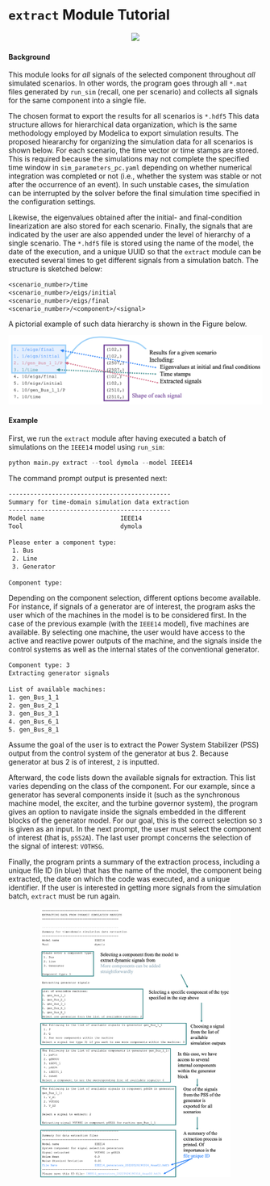`extract` Module Tutorial
========================

<p align="center">
  <img src="figs/gif_extract-example.gif">
</p>

#### Background

This module looks for _all_ signals of the selected component throughout _all_ simulated scenarios. In other words, the program goes through all `*.mat` files generated by `run_sim` (recall, one per scenario) and collects all signals for the same component into a single file.

The chosen format to export the results for all scenarios is `*.hdf5` This data structure allows for hierarchical data organization, which is the same methodology employed by Modelica to export simulation results. The proposed hieararchy for organizing the simulation data for all scenarios is shown below. For each scenario, the time vector or time stamps are stored. This is required because the simulations may not complete the specified time window in `sim_parameters_pc.yaml` depending on whether numerical integration was completed or not (i.e., whether the system was stable or not after the occurrence of an event). In such unstable cases, the simulation can be interrupted by the solver before the final simulation time specified in the configuration settings.

Likewise, the eigenvalues obtained after the initial- and final-condition linearization are also stored for each scenario. Finally, the signals that are indicated by the user are also appended under the level of hierarchy of a single scenario. The `*.hdf5` file is stored using the name of the model, the date of the execution, and a unique UUID so that the `extract` module can be executed several times to get different signals from a simulation batch. The structure is sketched below:

```
<scenario_number>/time
<scenario_number>/eigs/initial
<scenario_number>/eigs/final
<scenario_number>/<component>/<signal>
```

A pictorial example of such data hierarchy is shown in the Figure below.

![Hierarchy of the output `*.hdf5` file containing the simulation results.](figs/fig_extract-result-illustation.png)

#### Example

First, we run the `extract` module after having executed a batch of simulations on the `IEEE14` model using `run_sim`:

```python
python main.py extract --tool dymola --model IEEE14
```

The command prompt output is presented next:

```
---------------------------------------------
Summary for time-domain simulation data extraction
---------------------------------------------
Model name                     IEEE14
Tool                           dymola

Please enter a component type:
 1. Bus
 2. Line
 3. Generator

Component type:
```

Depending on the component selection, different options become available. For instance, if signals of a generator are of interest, the program asks the user which of the machines in the model is to be considered first. In the case of the previous example (with the `IEEE14` model), five machines are available. By selecting one machine, the user would have access to the active and reactive power outputs of the machine, and the signals inside the control systems as well as the internal states of the conventional generator.

```
Component type: 3
Extracting generator signals

List of available machines:
1. gen_Bus_1_1
2. gen_Bus_2_1
3. gen_Bus_3_1
4. gen_Bus_6_1
5. gen_Bus_8_1
```

Assume the goal of the user is to extract the Power System Stabilizer (PSS) output from the control system of the generator at bus 2. Because generator at bus 2 is of interest, `2` is inputted.

Afterward, the code lists down the available signals for extraction. This list varies depending on the class of the component. For our example, since a generator has several components inside it (such as the synchronous machine model, the exciter, and the turbine governor system), the program gives an option to navigate inside the signals embedded in the different blocks of the generator model. For our goal, this is the correct selection so `3` is given as an input. In the next prompt, the user must select the component of interest (that is, `pSS2A`). The last user prompt concerns the selection of the signal of interest: `VOTHSG`.

Finally, the program prints a summary of the extraction process, including a unique file ID (in blue) that has the name of the model, the component being extracted, the date on which the code was executed, and a unique identifier. If the user is interested in getting more signals from the simulation batch, `extract` must be run again.

<p align="center">
  <img src="figs/fig_extract-example-prompt.png" width=75%>
</p>

